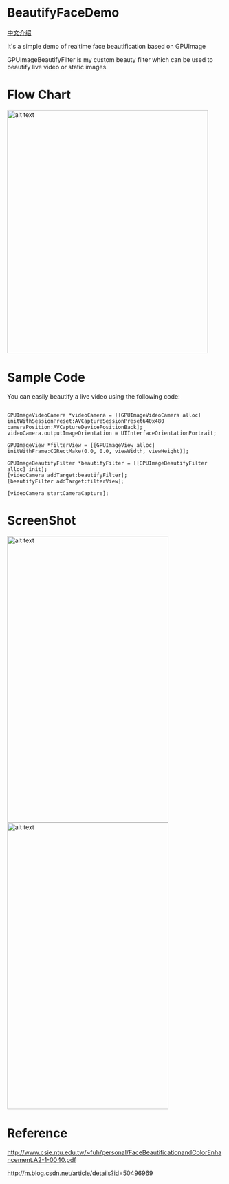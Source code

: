# BeautifyFaceDemo
[中文介绍](https://github.com/Guikunzhi/BeautifyFaceDemo/blob/master/README-CN.md) 

It's a simple demo of realtime face beautification based on GPUImage

GPUImageBeautifyFilter is my custom beauty filter which can be used to beautify live video or static images.

# Flow Chart
<p><a href="https://github.com/Guikunzhi/BeautifyFaceDemo/blob/master/FlowChart.png" target="_blank"><img src="https://github.com/Guikunzhi/BeautifyFaceDemo/blob/master/FlowChart.png" alt="alt text" height="566" width="467"></a></p>

# Sample Code
You can easily beautify a live video using the following code:
<pre><code> 
GPUImageVideoCamera *videoCamera = [[GPUImageVideoCamera alloc] initWithSessionPreset:AVCaptureSessionPreset640x480 cameraPosition:AVCaptureDevicePositionBack];
videoCamera.outputImageOrientation = UIInterfaceOrientationPortrait;

GPUImageView *filterView = [[GPUImageView alloc] initWithFrame:CGRectMake(0.0, 0.0, viewWidth, viewHeight)];

GPUImageBeautifyFilter *beautifyFilter = [[GPUImageBeautifyFilter alloc] init];
[videoCamera addTarget:beautifyFilter];
[beautifyFilter addTarget:filterView];

[videoCamera startCameraCapture];
</code></pre>

# ScreenShot
<p><a href="https://github.com/Guikunzhi/BeautifyFaceDemo/blob/master/origin.png" target="_blank"><img src="https://github.com/Guikunzhi/BeautifyFaceDemo/blob/master/origin.png" alt="alt text"  height="667" width="375"></a><a href="https://github.com/Guikunzhi/BeautifyFaceDemo/blob/master/result.png" target="_blank"><img src="https://github.com/Guikunzhi/BeautifyFaceDemo/blob/master/result.png" alt="alt text"  height="667" width="375"></a></p>

# Reference
http://www.csie.ntu.edu.tw/~fuh/personal/FaceBeautificationandColorEnhancement.A2-1-0040.pdf

http://m.blog.csdn.net/article/details?id=50496969

